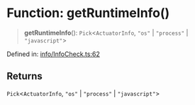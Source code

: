# Function: getRuntimeInfo()

> **getRuntimeInfo**(): `Pick`\<`ActuatorInfo`, `"os"` \| `"process"` \| `"javascript"`\>

Defined in: [info/InfoCheck.ts:62](https://github.com/actuatorjs/actuatorjs/blob/f0209262f8c8f84a7a32273f89c4339c3ebcee84/src/info/InfoCheck.ts#L62)

## Returns

`Pick`\<`ActuatorInfo`, `"os"` \| `"process"` \| `"javascript"`\>
